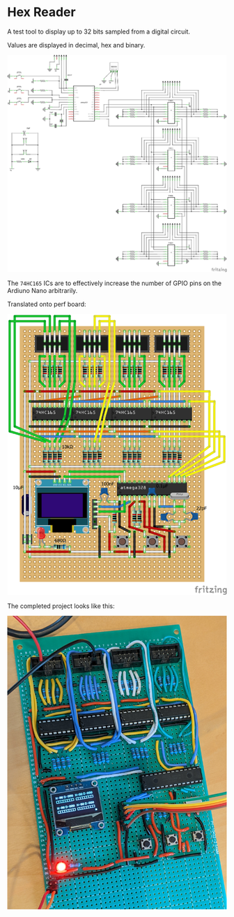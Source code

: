 # Hex Reader

A test tool to display up to 32 bits sampled from a digital circuit.

Values are displayed in decimal, hex and binary.

![Schematic](docs/schematic.png)

The `74HC165` ICs are to effectively increase the number of GPIO pins on the Ardiuno Nano arbitrarily.

Translated onto perf board:

![Perf board](docs/perf-board.png)

The completed project looks like this:

![Physical](docs/physical.png)

